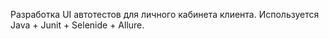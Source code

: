 Разработка UI автотестов для личного кабинета клиента.
Используется Java + Junit + Selenide + Allure.
